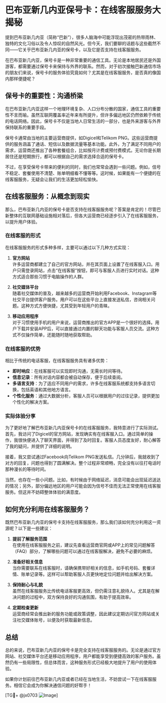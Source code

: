 # 巴布亚新几内亚保号卡：在线客服服务大揭秘

提到巴布亚新几内亚（简称“巴新”），很多人脑海中可能浮现出茂密的热带雨林、独特的文化习俗以及令人惊叹的自然风光。但今天，我们要聊的话题与这些截然不同——它关乎巴布亚新几内亚的保号卡，以及它是否支持在线客服服务。

在巴布亚新几内亚，保号卡是一种非常重要的通信工具。无论是本地居民还是外国游客，都需要通过保号卡来保持与外界的联系。然而，对于初次接触巴新通信市场的朋友们来说，保号卡的服务体验究竟如何？尤其是在线客服服务，是否真的像国内那样便捷呢？

## 保号卡的重要性：沟通桥梁

在巴布亚新几内亚这样一个地理环境复杂、人口分布分散的国家，通信工具的重要性不言而喻。虽然互联网覆盖率近年来有所提升，但许多偏远地区仍然依赖于传统的电话网络。因此，保号卡不仅是当地人日常生活的一部分，也是外来游客与外界保持联系的重要手段。

保号卡通常由当地的主要运营商提供，如Digicel和Telikom PNG。这些运营商提供的服务涵盖了通话、短信以及数据流量等基本功能。此外，为了满足不同用户的需求，运营商还推出了各种套餐组合，比如按月计费或预付费模式。无论你是长期居住还是短期旅行，都可以根据自己的需求选择合适的保号卡。

不过，在享受保号卡带来的便利的同时，我们也常常会遇到一些问题。例如，信号不稳定、套餐使用不清楚、账单明细看不懂等等。这时候，如果能有一个便捷的在线客服服务，无疑会让我们的生活更加轻松愉快。

## 在线客服服务：从概念到现实

那么，巴布亚新几内亚的保号卡是否支持在线客服服务呢？答案是肯定的！尽管巴新整体的互联网基础设施相对落后，但各大运营商已经逐步引入了在线客服服务，以提升用户体验。

### 在线客服的形式

在线客服服务的形式多种多样，主要可以通过以下几种方式实现：

1. **官方网站**  
   许多运营商都建立了自己的官方网站，并在其页面上设置了在线客服入口。用户只需登录网站，点击“在线客服”按钮，即可与客服人员进行实时对话。这种方式适合那些习惯于电脑操作的人群。

2. **社交媒体平台**  
   随着社交媒体的普及，越来越多的运营商开始利用Facebook、Instagram等社交平台提供客户服务。用户可以在这些平台上直接发送私信，咨询相关问题。这种方式方便快捷，尤其受到年轻用户的青睐。

3. **移动应用程序**  
   对于习惯使用手机的用户来说，运营商推出的官方APP是一个很好的选择。用户下载并安装APP后，可以直接通过内置的聊天功能与客服人员交流。这种方式不仅操作简单，还能随时随地获取帮助。

### 在线客服的优势

相比于传统的电话客服，在线客服服务具有诸多优势：

- **即时响应**：在线客服可以实现即时沟通，无需长时间等待。
- **信息记录**：所有对话内容都会被自动保存，便于后续查阅。
- **多语言支持**：为了适应不同用户的需求，许多在线客服系统都支持多语言切换，包括英语和其他地方语言。
- **个性化服务**：通过大数据分析，客服人员可以根据用户的过往记录，提供更加个性化的解决方案。

### 实际体验分享

为了更好地了解巴布亚新几内亚保号卡的在线客服服务，我特意进行了实际测试。首先，我访问了Digicel的官方网站，发现确实有在线客服入口。通过简单的操作，我很快便进入了聊天界面，并得到了及时回复。客服人员态度友好，耐心解答了我的疑问，并提供了详细的说明。

接着，我又尝试通过Facebook向Telikom PNG发送私信。几分钟后，我就收到了对方的回复，问题也得到了圆满解决。整个过程非常顺畅，完全没有以往打电话时那种漫长的等待时间。

当然，也存在一些小问题。比如，有时候由于网络延迟，消息可能会出现延迟送达的情况；另外，部分偏远地区的用户可能会因为信号不佳而无法正常使用在线客服服务。但这并不妨碍整体体验的满意度。

## 如何充分利用在线客服服务？

既然巴布亚新几内亚的保号卡支持在线客服服务，那么我们该如何充分利用这一资源呢？以下是一些建议：

1. **提前了解服务范围**  
   在使用在线客服服务之前，建议先查看运营商官网或APP上的常见问题解答（FAQ）部分，了解哪些问题可以通过在线客服解决，避免不必要的麻烦。

2. **准备好相关信息**  
   当你需要联系在线客服时，请确保携带好相关的信息，如手机号码、套餐详情、账单记录等。这样可以帮助客服人员更快地定位问题并给出解决方案。

3. **保持耐心与礼貌**  
   虽然在线客服服务比传统电话客服更高效，但仍需注意礼貌待人。尤其是在解决问题的过程中，双方保持良好的沟通氛围，有助于提高效率。

4. **定期检查更新**  
   运营商经常会推出新的服务功能或政策调整，因此建议定期访问官方网站或关注社交媒体账号，以便及时获取最新信息。

## 总结

总的来说，巴布亚新几内亚的保号卡是完全支持在线客服服务的。无论是通过官方网站、社交媒体平台还是移动应用程序，用户都能享受到便捷高效的客户服务。虽然仍有一些局限性，但总体而言，这种服务形式已经极大地提升了用户的使用体验。

如果你计划前往巴布亚新几内亚或者已经在当地生活，不妨尝试一下在线客服服务。相信它会成为你解决通信问题的好帮手！

[TG💪+ @jx0703 ![Image](https://github.com/user-attachments/assets/dbca1d08-cadb-493c-b0ec-ad6f7a83f270)]